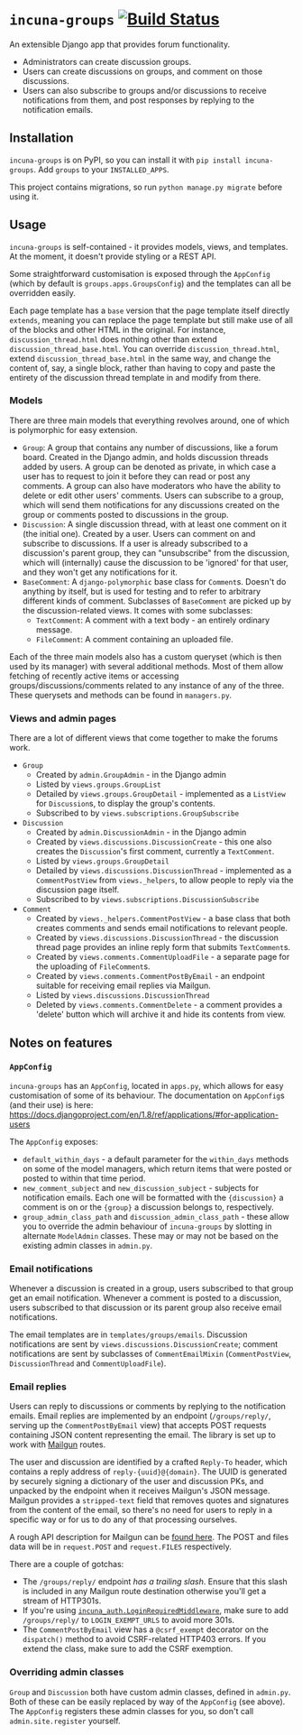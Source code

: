# `incuna-groups` [![Build Status](https://magnum.travis-ci.com/incuna/incuna-groups.svg?token=9QKsFUYHUxekS7Q4cLHs&branch=master)](https://travis-ci.org/incuna/incuna-groups)

An extensible Django app that provides forum functionality.
- Administrators can create discussion groups.
- Users can create discussions on groups, and comment on those discussions.
- Users can also subscribe to groups and/or discussions to receive notifications from them, and post responses by replying to the notification emails. 

## Installation

`incuna-groups` is on PyPI, so you can install it with `pip install incuna-groups`.  Add `groups` to your `INSTALLED_APPS`.

This project contains migrations, so run `python manage.py migrate` before using it.

## Usage

`incuna-groups` is self-contained - it provides models, views, and templates.  At the moment, it doesn't provide styling or a REST API.

Some straightforward customisation is exposed through the `AppConfig` (which by default is `groups.apps.GroupsConfig`) and the templates can all be overridden easily.

Each page template has a `base` version that the page template itself directly `extends`, meaning you can replace the page template but still make use of all of the blocks and other HTML in the original.  For instance, `discussion_thread.html` does nothing other than extend `discussion_thread_base.html`.  You can override `discussion_thread.html`, extend `discussion_thread_base.html` in the same way, and change the content of, say, a single block, rather than having to copy and paste the entirety of the discussion thread template in and modify from there. 

### Models

There are three main models that everything revolves around, one of which is polymorphic for easy extension.

- `Group`: A group that contains any number of discussions, like a forum board.  Created in the Django admin, and holds discussion threads added by users.  A group can be denoted as private, in which case a user has to request to join it before they can read or post any comments.  A group can also have moderators who have the ability to delete or edit other users' comments.  Users can subscribe to a group, which will send them notifications for any discussions created on the group or comments posted to discussions in the group.
- `Discussion`: A single discussion thread, with at least one comment on it (the initial one).  Created by a user.  Users can comment on and subscribe to discussions.  If a user is already subscribed to a discussion's parent group, they can "unsubscribe" from the discussion, which will (internally) cause the discussion to be 'ignored' for that user, and they won't get any notifications for it.
- `BaseComment`: A `django-polymorphic` base class for `Comment`s.  Doesn't do anything by itself, but is used for testing and to refer to arbitrary different kinds of comment.  Subclasses of `BaseComment` are picked up by the discussion-related views.  It comes with some subclasses:
  * `TextComment`: A comment with a text body - an entirely ordinary message.
  * `FileComment`: A comment containing an uploaded file.

Each of the three main models also has a custom queryset (which is then used by its manager) with several additional methods.  Most of them allow fetching of recently active items or accessing groups/discussions/comments related to any instance of any of the three.  These querysets and methods can be found in `managers.py`.
  
### Views and admin pages

There are a lot of different views that come together to make the forums work.

- `Group`
  * Created by `admin.GroupAdmin` - in the Django admin
  * Listed by `views.groups.GroupList`
  * Detailed by `views.groups.GroupDetail` - implemented as a `ListView` for `Discussion`s, to display the group's contents.
  * Subscribed to by `views.subscriptions.GroupSubscribe`
- `Discussion`
  * Created by `admin.DiscussionAdmin` - in the Django admin
  * Created by `views.discussions.DiscussionCreate` - this one also creates the `Discussion`'s first comment, currently a `TextComment`.
  * Listed by `views.groups.GroupDetail`
  * Detailed by `views.discussions.DiscussionThread` - implemented as a `CommentPostView` from `views._helpers`, to allow people to reply via the discussion page itself.
  * Subscribed to by `views.subscriptions.DiscussionSubscribe`
- `Comment`
  * Created by `views._helpers.CommentPostView` - a base class that both creates comments and sends email notifications to relevant people.
  * Created by `views.discussions.DiscussionThread` - the discussion thread page provides an inline reply form that submits `TextComment`s.
  * Created by `views.comments.CommentUploadFile` - a separate page for the uploading of `FileComment`s.
  * Created by `views.comments.CommentPostByEmail` - an endpoint suitable for receiving email replies via Mailgun.
  * Listed by `views.discussions.DiscussionThread`
  * Deleted by `views.comments.CommentDelete` - a comment provides a 'delete' button which will archive it and hide its contents from view.

## Notes on features

### `AppConfig`

`incuna-groups` has an `AppConfig`, located in `apps.py`, which allows for easy customisation of some of its behaviour.  The documentation on `AppConfig`s (and their use) is here: https://docs.djangoproject.com/en/1.8/ref/applications/#for-application-users

The `AppConfig` exposes:
- `default_within_days` - a default parameter for the `within_days` methods on some of the model managers, which return items that were posted or posted to within that time period.
- `new_comment_subject` and `new_discussion_subject` - subjects for notification emails.  Each one will be formatted with the `{discussion}` a comment is on or the `{group}` a discussion belongs to, respectively.
- `group_admin_class_path` and `discussion_admin_class_path` - these allow you to override the admin behaviour of `incuna-groups` by slotting in alternate `ModelAdmin` classes.  These may or may not be based on the existing admin classes in `admin.py`.

### Email notifications

Whenever a discussion is created in a group, users subscribed to that group get an email notification.  Whenever a comment is posted to a discussion, users subscribed to that discussion or its parent group also receive email notifications.

The email templates are in `templates/groups/emails`.  Discussion notifications are sent by `views.discussions.DiscussionCreate`; comment notifications are sent by subclasses of `CommentEmailMixin` (`CommentPostView`, `DiscussionThread` and `CommentUploadFile`).

### Email replies

Users can reply to discussions or comments by replying to the notification emails.  Email replies are implemented by an endpoint (`/groups/reply/`, serving up the `CommentPostByEmail` view) that accepts POST requests containing JSON content representing the email.  The library is set up to work with [Mailgun](https://www.mailgun.com/) routes.

The user and discussion are identified by a crafted `Reply-To` header, which contains a reply address of `reply-{uuid}@{domain}`.  The UUID is generated by securely signing a dictionary of the user and discussion PKs, and unpacked by the endpoint when it receives Mailgun's JSON message.  Mailgun provides a `stripped-text` field that removes quotes and signatures from the content of the email, so there's no need for users to reply in a specific way or for us to do any of that processing ourselves.

A rough API description for Mailgun can be [found here](http://blog.mailgun.com/handle-incoming-emails-like-a-pro-mailgun-api-2-0/).  The POST and files data will be in `request.POST` and `request.FILES` respectively.

There are a couple of gotchas:

- The `/groups/reply/` endpoint _has a trailing slash_.  Ensure that this slash is included in any Mailgun route destination otherwise you'll get a stream of HTTP301s.
- If you're using [`incuna_auth.LoginRequiredMiddleware`](https://github.com/incuna/incuna-auth/blob/master/incuna_auth/middleware/login_required.py#L28), make sure to add `/groups/reply/` to `LOGIN_EXEMPT_URLS` to avoid more 301s.
- The `CommentPostByEmail` view has a `@csrf_exempt` decorator on the `dispatch()` method to avoid CSRF-related HTTP403 errors.  If you extend the class, make sure to add the CSRF exemption.

### Overriding admin classes

`Group` and `Discussion` both have custom admin classes, defined in `admin.py`.  Both of these can be easily replaced by way of the `AppConfig` (see above).  The `AppConfig` registers these admin classes for you, so don't call `admin.site.register` yourself.
